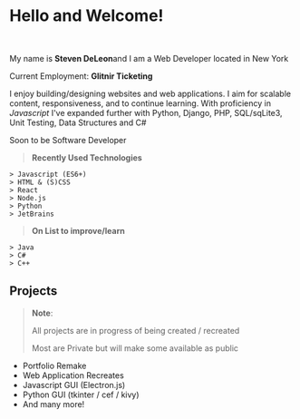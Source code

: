 Hello and Welcome!
===================
<br>
<p>
My name is <strong>Steven DeLeon</strong>and I am a Web Developer located in New York 
</p>
<p>
Current Employment: <strong>Glitnir Ticketing</strong>
</p>
<p>
I enjoy building/designing websites and web applications. I aim for scalable content, responsiveness, and to continue learning. With proficiency in <em>Javascript</em> I've expanded further with Python, Django, PHP, SQL/sqLite3, Unit Testing, Data Structures and C#
</p>
<p>
Soon to be Software Developer
</p>



> **Recently Used Technologies**
> 
```
> Javascript (ES6+) 
> HTML & (S)CSS
> React
> Node.js
> Python
> JetBrains 
```

> **On List to improve/learn**
```
> Java
> C#
> C++
```
Projects
--------------------
> **Note**:
>
> All projects are in progress of being created / recreated
>
> Most are Private but will make some available as public

- Portfolio Remake
- Web Application Recreates
- Javascript GUI (Electron.js)
- Python GUI (tkinter / cef / kivy)
- And many more!





<!--
**Stevendeleon/Stevendeleon** is a ✨ _special_ ✨ repository because its `README.md` (this file) appears on your GitHub profile.

Here are some ideas to get you started:

- 🔭 I’m currently working on ...
- 🌱 I’m currently learning ...
- 👯 I’m looking to collaborate on ...
- 🤔 I’m looking for help with ...
- 💬 Ask me about ...
- 📫 How to reach me: ...
- 😄 Pronouns: ...
- ⚡ Fun fact: ...



-->
